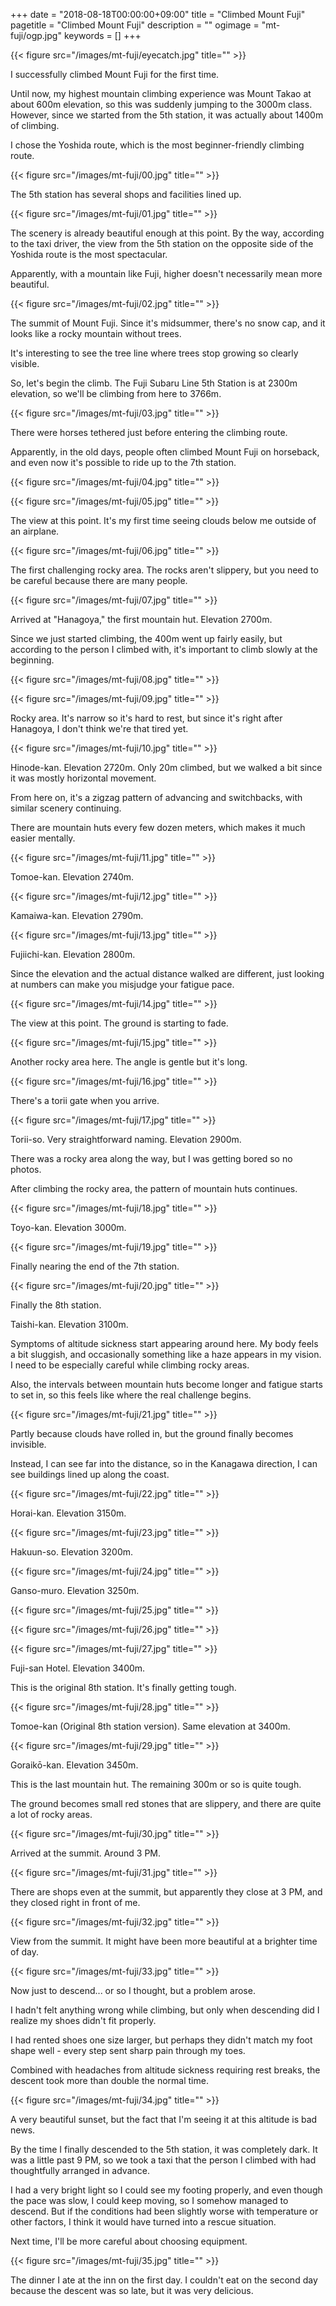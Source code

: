 +++
date = "2018-08-18T00:00:00+09:00"
title = "Climbed Mount Fuji"
pagetitle = "Climbed Mount Fuji"
description = ""
ogimage = "mt-fuji/ogp.jpg"
keywords = []
+++

{{< figure src="/images/mt-fuji/eyecatch.jpg" title="" >}}

I successfully climbed Mount Fuji for the first time.

Until now, my highest mountain climbing experience was Mount Takao at about 600m elevation, so this was suddenly jumping to the 3000m class. However, since we started from the 5th station, it was actually about 1400m of climbing.

I chose the Yoshida route, which is the most beginner-friendly climbing route.

{{< figure src="/images/mt-fuji/00.jpg" title="" >}}

The 5th station has several shops and facilities lined up.

{{< figure src="/images/mt-fuji/01.jpg" title="" >}}

The scenery is already beautiful enough at this point. By the way, according to the taxi driver, the view from the 5th station on the opposite side of the Yoshida route is the most spectacular.

Apparently, with a mountain like Fuji, higher doesn't necessarily mean more beautiful.

{{< figure src="/images/mt-fuji/02.jpg" title="" >}}

The summit of Mount Fuji. Since it's midsummer, there's no snow cap, and it looks like a rocky mountain without trees.

It's interesting to see the tree line where trees stop growing so clearly visible.

So, let's begin the climb. The Fuji Subaru Line 5th Station is at 2300m elevation, so we'll be climbing from here to 3766m.

{{< figure src="/images/mt-fuji/03.jpg" title="" >}}

There were horses tethered just before entering the climbing route.

Apparently, in the old days, people often climbed Mount Fuji on horseback, and even now it's possible to ride up to the 7th station.

{{< figure src="/images/mt-fuji/04.jpg" title="" >}}

{{< figure src="/images/mt-fuji/05.jpg" title="" >}}

The view at this point. It's my first time seeing clouds below me outside of an airplane.

{{< figure src="/images/mt-fuji/06.jpg" title="" >}}

The first challenging rocky area. The rocks aren't slippery, but you need to be careful because there are many people.

{{< figure src="/images/mt-fuji/07.jpg" title="" >}}

Arrived at "Hanagoya," the first mountain hut. Elevation 2700m.

Since we just started climbing, the 400m went up fairly easily, but according to the person I climbed with, it's important to climb slowly at the beginning.

{{< figure src="/images/mt-fuji/08.jpg" title="" >}}

{{< figure src="/images/mt-fuji/09.jpg" title="" >}}

Rocky area. It's narrow so it's hard to rest, but since it's right after Hanagoya, I don't think we're that tired yet.

{{< figure src="/images/mt-fuji/10.jpg" title="" >}}

Hinode-kan. Elevation 2720m. Only 20m climbed, but we walked a bit since it was mostly horizontal movement.

From here on, it's a zigzag pattern of advancing and switchbacks, with similar scenery continuing.

There are mountain huts every few dozen meters, which makes it much easier mentally.

{{< figure src="/images/mt-fuji/11.jpg" title="" >}}

Tomoe-kan. Elevation 2740m.

{{< figure src="/images/mt-fuji/12.jpg" title="" >}}

Kamaiwa-kan. Elevation 2790m.

{{< figure src="/images/mt-fuji/13.jpg" title="" >}}

Fujiichi-kan. Elevation 2800m.

Since the elevation and the actual distance walked are different, just looking at numbers can make you misjudge your fatigue pace.

{{< figure src="/images/mt-fuji/14.jpg" title="" >}}

The view at this point. The ground is starting to fade.

{{< figure src="/images/mt-fuji/15.jpg" title="" >}}

Another rocky area here. The angle is gentle but it's long.

{{< figure src="/images/mt-fuji/16.jpg" title="" >}}

There's a torii gate when you arrive.

{{< figure src="/images/mt-fuji/17.jpg" title="" >}}

Torii-so. Very straightforward naming. Elevation 2900m.

There was a rocky area along the way, but I was getting bored so no photos.

After climbing the rocky area, the pattern of mountain huts continues.

{{< figure src="/images/mt-fuji/18.jpg" title="" >}}

Toyo-kan. Elevation 3000m.

{{< figure src="/images/mt-fuji/19.jpg" title="" >}}

Finally nearing the end of the 7th station.

{{< figure src="/images/mt-fuji/20.jpg" title="" >}}

Finally the 8th station.

Taishi-kan. Elevation 3100m.

Symptoms of altitude sickness start appearing around here. My body feels a bit sluggish, and occasionally something like a haze appears in my vision. I need to be especially careful while climbing rocky areas.

Also, the intervals between mountain huts become longer and fatigue starts to set in, so this feels like where the real challenge begins.

{{< figure src="/images/mt-fuji/21.jpg" title="" >}}

Partly because clouds have rolled in, but the ground finally becomes invisible.

Instead, I can see far into the distance, so in the Kanagawa direction, I can see buildings lined up along the coast.

{{< figure src="/images/mt-fuji/22.jpg" title="" >}}

Horai-kan. Elevation 3150m.

{{< figure src="/images/mt-fuji/23.jpg" title="" >}}

Hakuun-so. Elevation 3200m.

{{< figure src="/images/mt-fuji/24.jpg" title="" >}}

Ganso-muro. Elevation 3250m.

{{< figure src="/images/mt-fuji/25.jpg" title="" >}}

{{< figure src="/images/mt-fuji/26.jpg" title="" >}}

{{< figure src="/images/mt-fuji/27.jpg" title="" >}}

Fuji-san Hotel. Elevation 3400m.

This is the original 8th station. It's finally getting tough.

{{< figure src="/images/mt-fuji/28.jpg" title="" >}}

Tomoe-kan (Original 8th station version). Same elevation at 3400m.

{{< figure src="/images/mt-fuji/29.jpg" title="" >}}

Goraikō-kan. Elevation 3450m.

This is the last mountain hut. The remaining 300m or so is quite tough.

The ground becomes small red stones that are slippery, and there are quite a lot of rocky areas.

{{< figure src="/images/mt-fuji/30.jpg" title="" >}}

Arrived at the summit. Around 3 PM.

{{< figure src="/images/mt-fuji/31.jpg" title="" >}}

There are shops even at the summit, but apparently they close at 3 PM, and they closed right in front of me.

{{< figure src="/images/mt-fuji/32.jpg" title="" >}}

View from the summit. It might have been more beautiful at a brighter time of day.

{{< figure src="/images/mt-fuji/33.jpg" title="" >}}

Now just to descend... or so I thought, but a problem arose.

I hadn't felt anything wrong while climbing, but only when descending did I realize my shoes didn't fit properly.

I had rented shoes one size larger, but perhaps they didn't match my foot shape well - every step sent sharp pain through my toes.

Combined with headaches from altitude sickness requiring rest breaks, the descent took more than double the normal time.

{{< figure src="/images/mt-fuji/34.jpg" title="" >}}

A very beautiful sunset, but the fact that I'm seeing it at this altitude is bad news.

By the time I finally descended to the 5th station, it was completely dark. It was a little past 9 PM, so we took a taxi that the person I climbed with had thoughtfully arranged in advance.

I had a very bright light so I could see my footing properly, and even though the pace was slow, I could keep moving, so I somehow managed to descend. But if the conditions had been slightly worse with temperature or other factors, I think it would have turned into a rescue situation.

Next time, I'll be more careful about choosing equipment.

{{< figure src="/images/mt-fuji/35.jpg" title="" >}}

The dinner I ate at the inn on the first day. I couldn't eat on the second day because the descent was so late, but it was very delicious.